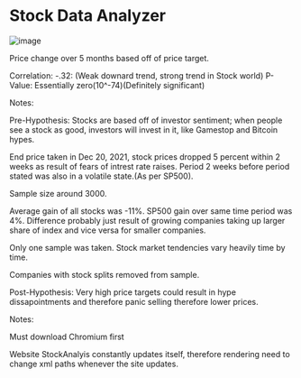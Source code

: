 # Stock Data Analyzer
![image](https://user-images.githubusercontent.com/90120063/147183849-25c7d1ca-8e15-4ebe-83c5-51008c84c6e9.png)

Price change over 5 months based off of price target.

Correlation: -.32: (Weak downard trend, strong trend in Stock world)
P-Value: Essentially zero(10^-74)(Definitely significant)



Notes:

Pre-Hypothesis: Stocks are based off of investor sentiment; when people see a stock as good, investors will invest in it, like Gamestop and Bitcoin hypes.

End price taken in Dec 20, 2021, stock prices dropped 5 percent within 2 weeks as result of fears of intrest rate raises. Period 2 weeks before period stated was also in a volatile state.(As per SP500).

Sample size around 3000.

Average gain of all stocks was -11%. SP500 gain over same time period was 4%. Difference probably just result of growing companies taking up larger share of index and vice versa for smaller companies.

Only one sample was taken. Stock market tendencies vary heavily time by time.

Companies with stock splits removed from sample.

Post-Hypothesis: Very high price targets could result in hype dissapointments and therefore panic selling therefore lower prices.

Notes:

Must download Chromium first

Website StockAnalyis constantly updates itself, therefore rendering need to change xml paths whenever the site updates.
